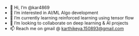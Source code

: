 - 👋 Hi, I’m @kar4869
- 👀 I’m interested in AI/ML Algo development
- 🌱 I’m currently learning reinforced learning using tensor flow
- 💞️ I’m looking to collaborate on deep learning & AI projects
- 📫 Reach me on gmail @ karthikeya.150893@gmail.com

<!---
kar4869/kar4869 is a ✨ special ✨ repository because its `README.md` (this file) appears on your GitHub profile.
You can click the Preview link to take a look at your changes.
--->
